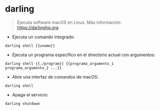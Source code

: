 # darling

> Ejecuta software macOS en Linux.
> Más información: <https://darlinghq.org>.

- Ejecuta un comando integrado:

`darling shell {{uname}}`

- Ejecuta un programa específico en el directorio actual con argumentos:

`darling shell {{./program}} {{programa_argumento_1 programa_argumento_2 ...}}`

- Abre una interfaz de comandos de macOS:

`darling shell`

- Apaga el servicio:

`darling shutdown`
